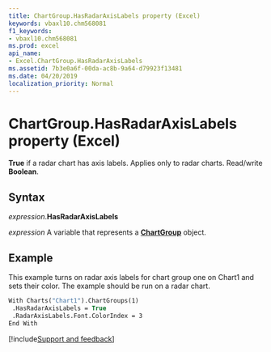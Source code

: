 ```yaml
---
title: ChartGroup.HasRadarAxisLabels property (Excel)
keywords: vbaxl10.chm568081
f1_keywords:
- vbaxl10.chm568081
ms.prod: excel
api_name:
- Excel.ChartGroup.HasRadarAxisLabels
ms.assetid: 7b3e0a6f-00da-ac8b-9a64-d79923f13481
ms.date: 04/20/2019
localization_priority: Normal
---
```



# ChartGroup.HasRadarAxisLabels property (Excel)

**True** if a radar chart has axis labels. Applies only to radar charts. Read/write **Boolean**.


## Syntax

_expression_.**HasRadarAxisLabels**

_expression_ A variable that represents a **[ChartGroup](Excel.ChartGroup(object).md)** object.


## Example

This example turns on radar axis labels for chart group one on Chart1 and sets their color. The example should be run on a radar chart.

```vb
With Charts("Chart1").ChartGroups(1) 
 .HasRadarAxisLabels = True 
 .RadarAxisLabels.Font.ColorIndex = 3 
End With
```




[!include[Support and feedback](~/includes/feedback-boilerplate.md)]